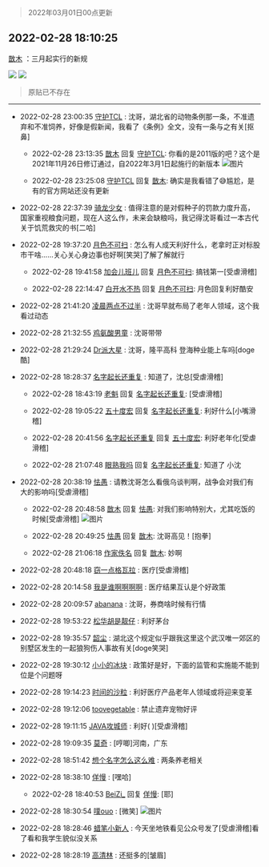 > 2022年03月01日00点更新
<link rel="stylesheet" href="https://cdn.jsdelivr.net/gh/taotie6/sampleJSON@main/css/photo_show.css">
<meta name="referrer" content="no-referrer" />


 ## 2022-02-28 18:10:25 

 [㪚木](https://www.coolapk.com/feed/33890680?shareKey=NzY0Mzg2MTQxYjkwNjIxY2FhODU~) ：三月起实行的新规 

<div class="album">
<img class="img-item" src="https://image.coolapk.com/feed/2022/0228/18/1081091_0d47c3f5_3023_8509_582@690x3246.jpeg" />
<img class="img-item" src="https://image.coolapk.com/feed/2022/0228/18/1081091_baeb7a6a_3023_8518_867@690x3376.jpeg" />
</div>

> 原贴已不存在 

 ------- 

- 2022-02-28 23:00:35 [守护TCL](uid=13196701) : 沈哥，湖北省的动物条例那一条，不准遗弃和不准饲养，好像是假新闻，我看了《条例》全文，没有一条与之有关[抠鼻] 

    - 2022-02-28 23:13:35 [㪚木](uid=1081091) 回复 [守护TCL](uid=13196701): 你看的是2011版的吧？这个是2021年11月26日修订通过，自2022年3月1日起施行的新版本 ![图片](https://image.coolapk.com/feed/2022/0228/23/1081091_2d37108e_1214_721_906@1080x265.jpeg)

    - 2022-02-28 23:25:08 [守护TCL](uid=13196701) 回复 [㪚木](uid=1081091): 确实是我看错了😅尴尬，是有的官方网站还没有更新 

- 2022-02-28 22:37:39 [骑龙少女](uid=2934362) : 值得注意的是对假种子的罚款力度升高，国家重视粮食问题，现在人这么作，未来会缺粮吗，我记得沈哥看过一本古代关于饥荒救灾的书[二哈] 

- 2022-02-28 19:37:20 [月色不可扫](uid=3639201) : 怎么有人成天利好什么，老拿时正对标股市干啥......关心关心身边事也好啊[笑哭]了解了解就行 

    - 2022-02-28 19:41:58 [加会儿班儿](uid=1398190) 回复 [月色不可扫](uid=3639201): 搞钱第一[受虐滑稽] 

    - 2022-02-28 22:14:47 [白开水不热](uid=647972) 回复 [月色不可扫](uid=3639201): 月色回复利好酷安 

- 2022-02-28 21:41:20 [凌晨两点不过半](uid=2359754) : 沈哥早就布局了老年人领域，这个我看过动态 

- 2022-02-28 21:32:55 [鸡氨酸男童](uid=2041334) : 沈哥带带 

- 2022-02-28 21:29:24 [Dr派大星](uid=1125077) : 沈哥，隆平高科 登海种业能上车吗[doge酷] 

- 2022-02-28 18:28:37 [名字起长还重复](uid=485854) : 知道了，沈总[受虐滑稽] 

    - 2022-02-28 18:43:19 [老魁](uid=1703096) 回复 [名字起长还重复](uid=485854): [受虐滑稽] 

    - 2022-02-28 19:05:22 [五十度宏](uid=2865519) 回复 [名字起长还重复](uid=485854): 利好什么[小嘴滑稽] 

    - 2022-02-28 20:41:56 [名字起长还重复](uid=485854) 回复 [五十度宏](uid=2865519): 利好老年化[受虐滑稽] 

    - 2022-02-28 21:07:48 [眼熟我吗](uid=734846) 回复 [名字起长还重复](uid=485854): 知道了 小沈 

- 2022-02-28 20:38:19 [怯愚](uid=1548302) : 请教沈哥怎么看俄乌谈判啊，战争会对我们有大的影响吗[受虐滑稽] 

    - 2022-02-28 20:48:58 [㪚木](uid=1081091) 回复 [怯愚](uid=1548302): 对我们影响特别大，尤其吃饭的时候[受虐滑稽] ![图片](https://image.coolapk.com/feed/2022/0228/20/1081091_9fa329df_2537_7494_389@872x162.jpeg)

    - 2022-02-28 20:49:25 [怯愚](uid=1548302) 回复 [㪚木](uid=1081091): 沈哥高见！[抱拳] 

    - 2022-02-28 21:06:18 [作家佚名](uid=1782237) 回复 [㪚木](uid=1081091): 妙啊 

- 2022-02-28 20:48:18 [窃一点格瓦拉](uid=1514521) : 医疗[受虐滑稽] 

- 2022-02-28 20:14:58 [我是谁啊啊啊啊](uid=2536100) : 医疗结果互认是个好政策 

- 2022-02-28 20:09:57 [abanana](uid=1860197) : 沈哥，券商啥时候有行情 

- 2022-02-28 19:53:22 [松华胡是靓仔](uid=692318) : 利好茅台 

- 2022-02-28 19:35:57 [韶尘](uid=1296954) : 湖北这个规定似乎跟我这里这个武汉唯一郊区的别墅区发生的一起狼狗伤人事故有关[doge笑哭] 

- 2022-02-28 19:30:12 [小小的冰块](uid=1699943) : 政策好是好，下面的监管和实施能不能到位是个问题呀 

- 2022-02-28 19:14:23 [时间的沙粒](uid=1600844) : 利好医疗产品老年人领域或将迎来变革 

- 2022-02-28 19:12:06 [toovegetable](uid=2180995) : 禁止遗弃宠物好评 

- 2022-02-28 19:11:15 [JAVA攻城师](uid=1305871) : 利好(     )[受虐滑稽] 

- 2022-02-28 19:09:35 [莫奇](uid=131936) : [哼唧]河南，广东 

- 2022-02-28 18:51:42 [想个名字怎么这么难](uid=4162231) : 两条养老相关 

- 2022-02-28 18:38:10 [佯慢](uid=888105) : [嘿哈] 

    - 2022-02-28 18:40:53 [BeiZi_](uid=2094091) 回复 [佯慢](uid=888105): [耶] 

- 2022-02-28 18:30:54 [噗ouo](uid=478204) : [微笑] ![图片](https://image.coolapk.com/feed/2022/0228/18/478204_0aee34f1_4252_3488_616@828x542.jpeg)

- 2022-02-28 18:28:46 [蜡笔小新人](uid=4236945) : 今天坐地铁看见公众号发了[受虐滑稽]看了看和我学生貌似没关系 

- 2022-02-28 18:28:19 [高清林](uid=8114305) : 还挺多的[皱眉] 

